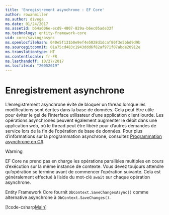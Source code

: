 ```yaml
---
title: 'Enregistrement asynchrone : EF Core'
author: rowanmiller
ms.author: divega
ms.date: 01/24/2017
ms.assetid: b64a606e-ecd9-4807-829a-b6ec05ade33f
ms.technology: entity-framework-core
uid: core/saving/async
ms.openlocfilehash: 640e5f131b0e9ef4e5028d1dcaf80f3e5bbd9d9b
ms.sourcegitcommit: 01a75cd483c1943ddd6f82af971f07abde20912e
ms.translationtype: HT
ms.contentlocale: fr-FR
ms.lasthandoff: 10/27/2017
ms.locfileid: "26052619"
---
```

# <a name="asynchronous-saving"></a>Enregistrement asynchrone

L’enregistrement asynchrone évite de bloquer un thread lorsque les modifications sont écrites dans la base de données. Cela peut être utile pour éviter le gel de l’interface utilisateur d’une application client lourde. Les opérations asynchrones peuvent également augmenter le débit dans une application web, où le thread peut être libéré pour d’autres demandes de service lors de la fin de l’opération de base de données. Pour plus d’informations sur la programmation asynchrone, consultez [Programmation asynchrone en C#](https://docs.microsoft.com/dotnet/csharp/async).

> [!WARNING]  
> EF Core ne prend pas en charge les opérations parallèles multiples en cours d’exécution sur la même instance de contexte. Vous devez toujours attendre qu’opération se termine avant de commencer l’opération suivante. Cela est généralement effectué à l’aide du mot-clé `await` sur chaque opération asynchrone.

Entity Framework Core fournit `DbContext.SaveChangesAsync()` comme alternative asynchrone à `DbContext.SaveChanges()`.

[!code-csharp[Main](../../../samples/core/Saving/Saving/Async/Sample.cs#Sample)]

